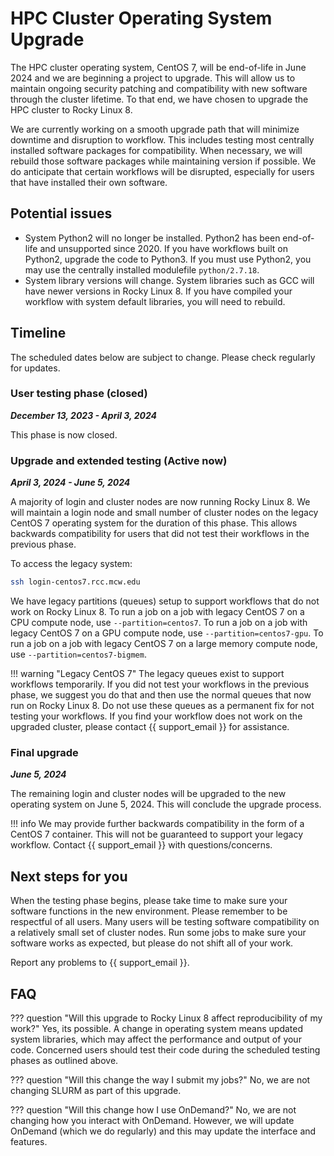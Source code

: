 # HPC Cluster Operating System Upgrade

The HPC cluster operating system, CentOS 7, will be end-of-life in June 2024 and we are beginning a project to upgrade. This will allow us to maintain ongoing security patching and compatibility with new software through the cluster lifetime. To that end, we have chosen to upgrade the HPC cluster to Rocky Linux 8.

We are currently working on a smooth upgrade path that will minimize downtime and disruption to workflow. This includes testing most centrally installed software packages for compatibility. When necessary, we will rebuild those software packages while maintaining version if possible. We do anticipate that certain workflows will be disrupted, especially for users that have installed their own software.

## Potential issues

- System Python2 will no longer be installed. Python2 has been end-of-life and unsupported since 2020. If you have workflows built on Python2, upgrade the code to Python3. If you must use Python2, you may use the centrally installed modulefile `python/2.7.18`.
- System library versions will change. System libraries such as GCC will have newer versions in Rocky Linux 8. If you have compiled your workflow with system default libraries, you will need to rebuild.

## Timeline

The scheduled dates below are subject to change. Please check regularly for updates.

### User testing phase (closed)

***December 13, 2023 - April 3, 2024***

This phase is now closed.

### Upgrade and extended testing (Active now)

***April 3, 2024 - June 5, 2024***

A majority of login and cluster nodes are now running Rocky Linux 8. We will maintain a login node and small number of cluster nodes on the legacy CentOS 7 operating system for the duration of this phase. This allows backwards compatibility for users that did not test their workflows in the previous phase.

To access the legacy system:

```bash
ssh login-centos7.rcc.mcw.edu
```

We have legacy partitions (queues) setup to support workflows that do not work on Rocky Linux 8. To run a job on a job with legacy CentOS 7 on a CPU compute node, use `--partition=centos7`. To run a job on a job with legacy CentOS 7 on a GPU compute node, use `--partition=centos7-gpu`. To run a job on a job with legacy CentOS 7 on a large memory compute node, use `--partition=centos7-bigmem`.

!!! warning "Legacy CentOS 7"
    The legacy queues exist to support workflows temporarily. If you did not test your workflows in the previous phase, we suggest you do that and then use the normal queues that now run on Rocky Linux 8. Do not use these queues as a permanent fix for not testing your workflows. If you find your workflow does not work on the upgraded cluster, please contact {{ support_email }} for assistance.

### Final upgrade

***June 5, 2024***

The remaining login and cluster nodes will be upgraded to the new operating system on June 5, 2024. This will conclude the upgrade process.

!!! info
    We may provide further backwards compatibility in the form of a CentOS 7 container. This will not be guaranteed to support your legacy workflow. Contact {{ support_email }} with questions/concerns.

## Next steps for you

When the testing phase begins, please take time to make sure your software functions in the new environment. Please remember to be respectful of all users. Many users will be testing software compatibility on a relatively small set of cluster nodes. Run some jobs to make sure your software works as expected, but please do not shift all of your work.

Report any problems to {{ support_email }}.

## FAQ

??? question "Will this upgrade to Rocky Linux 8 affect reproducibility of my work?"
    Yes, its possible. A change in operating system means updated system libraries, which may affect the performance and output of your code. Concerned users should test their code during the scheduled testing phases as outlined above.

??? question "Will this change the way I submit my jobs?"
    No, we are not changing SLURM as part of this upgrade.

??? question "Will this change how I use OnDemand?"
    No, we are not changing how you interact with OnDemand. However, we will update OnDemand (which we do regularly) and this may update the interface and features.
